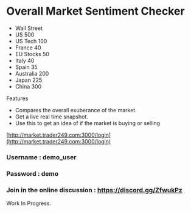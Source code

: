 # Overall Market Sentiment Checker

* Wall Street 
* US 500 
* US Tech 100 
* France 40 
* EU Stocks 50 
* Italy 40 
* Spain 35 
* Australia 200 
* Japan 225 
* China 300

Features
* Compares the overall exuberance of the market. 
* Get a live real time snapshot. 
* Use this to get an idea of if the market is buying or selling

[http://market.trader249.com:3000/login](http://market.trader249.com:3000/login)

### Username : demo_user

### Password : demo

### Join in the online discussion : https://discord.gg/ZfwukPz

Work In Progress. 
